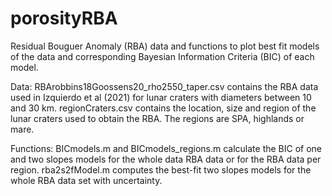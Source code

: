 # porosityRBA
Residual Bouguer Anomaly (RBA) data and functions to plot best fit models of the data and corresponding Bayesian Information Criteria (BIC) of each model.

Data:
RBArobbins18Goossens20_rho2550_taper.csv contains the RBA data used in Izquierdo et al (2021) for lunar craters with diameters between 10 and 30 km.
regionCraters.csv contains the location, size and region of the lunar craters used to obtain the RBA. The regions are SPA, highlands or mare.

Functions:
BICmodels.m and BICmodels_regions.m calculate the BIC of one and two slopes models for the whole data RBA data or for the RBA data per region.
rba2s2fModel.m computes the best-fit two slopes models for the whole RBA data set with uncertainty.
